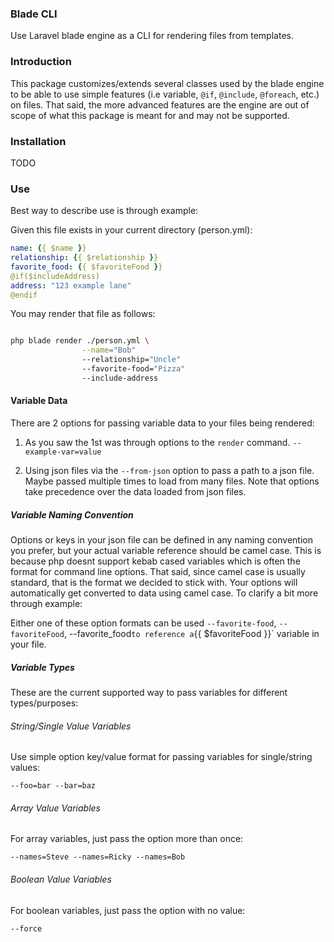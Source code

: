 ### Blade CLI

Use Laravel blade engine as a CLI for rendering files from templates.


### Introduction

This package customizes/extends several classes used by the blade engine to be able to use simple features (i.e variable, `@if`, `@include`, `@foreach`, etc.)
on files. That said, the more advanced features are the engine are out of scope of what this package is meant for and may not be supported.

### Installation

TODO
### Use

Best way to describe use is through example:

Given this file exists in your current directory (person.yml):

```yaml
name: {{ $name }}
relationship: {{ $relationship }}
favorite_food: {{ $favoriteFood }}
@if($includeAddress)
address: "123 example lane"
@endif
```

You may render that file as follows:

```bash

php blade render ./person.yml \
                --name="Bob"
                --relationship="Uncle"
                --favorite-food="Pizza"
                --include-address
```


#### Variable Data

There are 2 options for passing variable data to your files being rendered:

1. As you saw the 1st was through options to the `render` command. `--example-var=value`

2. Using json files via the `--from-json` option to pass a path to a json file. Maybe passed multiple times to load from many files. Note that options take precedence over the data loaded from json files.


##### Variable Naming Convention

Options or keys in your json file can be defined in any naming convention you prefer, but your actual variable reference should be camel case.
This is because php doesnt support kebab cased variables which is often the format for command line options. That said, since camel case is usually standard, that is the format we decided to stick with. Your options will automatically get converted to data using camel case. To clarify a bit more through example:

Either one of these option formats can be used `--favorite-food`, `--favoriteFood`, --favorite_food` to reference a `{{ $favoriteFood }}` variable in your file.


##### Variable Types

These are the current supported way to pass variables for different types/purposes:

###### String/Single Value Variables

Use simple option key/value format for passing variables for single/string values:

`--foo=bar --bar=baz`

###### Array Value Variables

For array variables, just pass the option more than once:

`--names=Steve --names=Ricky --names=Bob`

###### Boolean Value Variables

For boolean variables, just pass the option with no value:

`--force`